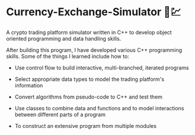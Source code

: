 # Currency-Exchange-Simulator 💱💹
A crypto trading platform simulator written in C++ to develop object oriented programming and data handling skills.

After building this program, I have developed various C++ programming skills. Some of the things I learned include how to:

- Use control flow to build interactive, multi-branched, iterated programs

- Select appropriate data types to model the trading platform's information

- Convert algorithms from pseudo-code to C++ and test them

- Use classes to combine data and functions and to model interactions between different parts of a program

- To construct an extensive program from multiple modules
